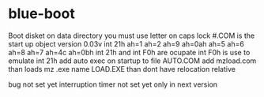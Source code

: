 # blue-boot
Boot disket
on data directory you must use letter on caps lock
#.COM is the start up object
version 0.03v int 21h ah=1 ah=2 ah=9 ah=0ah  ah=5 ah=6 ah=8 ah=7
ah=4c ah=0bh
int 21h and int F0h are ocupate int F0h is use to emulate int 21h
add auto exec on startup to file AUTO.COM add mzload.com than loads mz .exe  name LOAD.EXE than dont have relocation relative


bug not set yet interruption timer not set yet only in next version


